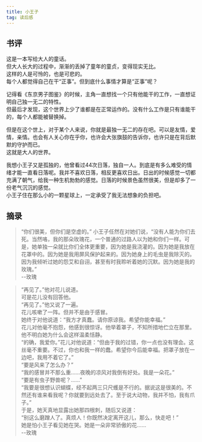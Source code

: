 ```yaml
---
title: 小王子
tag: 读后感
---
```


## 书评
这是一本写给大人的童话。  
但大人长大的过程中，渐渐的丢掉了童年的童贞，变得现实无比。  
这样的人是可怜的，也是可悲的。  
每个人都觉得自己在干“正事”。但到底什么事情才算是“正事”呢？

记得看《东京男子图鉴》的时候，主角一直想找一个只有他能干的工作，一直想证明自己独一无二的特性。  
但最后才发现，这个世界上少了谁都是在正常运作的。没有什么工作是只有谁能干的，每个人都能被替换掉。  

但是在这个世上，对于某个人来说，你就是最独一无二的存在吧。可以是友情，爱情，亲情。也会有人关心你在乎你，也许会大张旗鼓的告诉你，也许只是在背后默默的守护而已。  
这就是大人的世界。  

我想小王子又是孤独的，他曾看过44次日落，独自一人。到底是有多么难受的情绪才能一直看日落呢。我并不喜欢日落，相反更喜欢日出。日出的时候感觉一切都充满了朝气，给我一种生机勃勃的感觉。日落的时候景色虽然很美，但是却多了一份老气沉沉的感觉。  
小王子住在那么小的一颗星球上，一定承受了我无法想象的负担吧。

## 摘录
>“你们很美，但你们是空虚的。” 小王子任然在对她们说，“没有人能为你们去死。当然咯，我的那朵玫瑰花，一个普通的过路人以为她和你们一样。可是，她单独一朵就比你们全体更重要，因为她是我浇灌的。因为她是我放在花罩中的。因为她是我用屏风保护起来的。因为她身上的毛虫是我除灭的。因为我倾听过她的怨艾和自诩，甚至有时我聆听着她的沉默。因为她是我的玫瑰。”  
--玫瑰

>“再见了。”他对花儿说道。  
可是花儿没有回答他。  
“再见了。”他又说了一遍。  
花儿咳嗽了一阵。但并不是由于感冒。  
她终于对他说道：“我方才真蠢。请你原谅我。希望你能幸福。”  
花儿对他毫不抱怨，他感到很惊讶。他举着罩子，不知所措地伫立在那里。他不明白她为什么会这样温柔恬静。  
“的确，我爱你。”花儿对他说道：“但由于我的过错，你一点也没有理会。这丝毫不重要。不过，你也和我一样的蠢。希望你今后能幸福。把罩子放在一边吧，我用不着它了。”  
“要是风来了怎么办？”  
“我的感冒并不那么重……夜晚的凉风对我倒有好处。我是一朵花。”  
“要是有虫子野兽呢？……”  
“我要是很想认识蝴蝶，经不起两三只尺蠖是不行的。据说这是很美的。不然还有谁来看我呢？你就要到远处去了。至于说大动物，我并不怕，我有爪子。”  
于是，她天真地显露出她那四根刺，随后又说道：  
“别这么磨蹭人了。真烦人！你既然决定离开这儿，那么，快走吧！”  
她是怕小王子看见她在哭。她是一朵非常骄傲的花……  
--玫瑰
